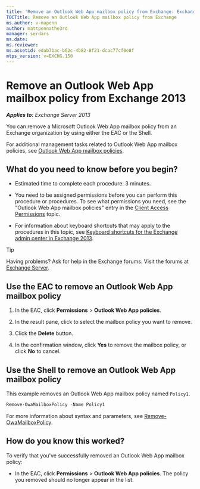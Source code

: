```yaml
---
title: 'Remove an Outlook Web App mailbox policy from Exchange: Exchange 2013 Help'
TOCTitle: Remove an Outlook Web App mailbox policy from Exchange
ms.author: v-mapenn
author: mattpennathe3rd
manager: serdars
ms.date:
ms.reviewer:
ms.assetid: edab7bac-b62c-4b82-8f21-dcac77cf0e8f
mtps_version: v=EXCHG.150
---
```


# Remove an Outlook Web App mailbox policy from Exchange 2013

_**Applies to:** Exchange Server 2013_

You can remove a Microsoft Outlook Web App mailbox policy from an Exchange organization by using either the EAC or the Shell.

For additional management tasks related to Outlook Web App mailbox policies, see [Outlook Web App mailbox policies](outlook-web-app-mailbox-policies-exchange-2013-help.md).

## What do you need to know before you begin?

- Estimated time to complete each procedure: 3 minutes.

- You need to be assigned permissions before you can perform this procedure or procedures. To see what permissions you need, see the "Outlook Web App mailbox policies" entry in the [Client Access Permissions](https://technet.microsoft.com/library/57eca42a-5a7f-4c65-89f0-7a84f2dbea19.aspx) topic.

- For information about keyboard shortcuts that may apply to the procedures in this topic, see [Keyboard shortcuts for the Exchange admin center in Exchange 2013](keyboard-shortcuts-in-the-exchange-admin-center-2013-help.md).

> [!TIP]
> Having problems? Ask for help in the Exchange forums. Visit the forums at [Exchange Server](https://go.microsoft.com/fwlink/p/?linkId=60612).

## Use the EAC to remove an Outlook Web App mailbox policy

1. In the EAC, click **Permissions** \> **Outlook Web App policies**.

2. In the result pane, click to select the mailbox policy you want to remove.

3. Click the **Delete** button.

4. In the confirmation window, click **Yes** to remove the mailbox policy, or click **No** to cancel.

## Use the Shell to remove an Outlook Web App mailbox policy

This example removes an Outlook Web App mailbox policy named `Policy1`.

```powershell
Remove-OwaMailboxPolicy -Name Policy1
```

For more information about syntax and parameters, see [Remove-OwaMailboxPolicy](https://docs.microsoft.com/powershell/module/exchange/client-access/remove-owamailboxpolicy).

## How do you know this worked?

To verify that you've successfully removed an Outlook Web App mailbox policy:

- In the EAC, click **Permissions** \> **Outlook Web App policies**. The policy you removed should no longer appear in the list.
